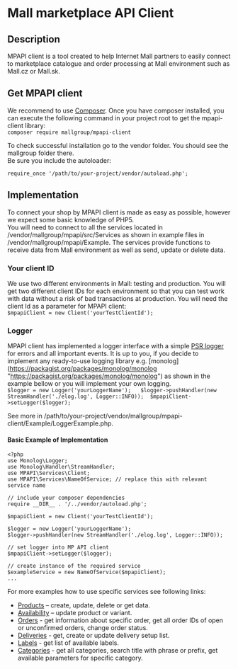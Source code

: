 # Mall marketplace API Client

## Description 
MPAPI client is a tool created to help Internet Mall partners to easily connect to marketplace catalogue and order processing at Mall environment such as Mall.cz or Mall.sk. 
## Get MPAPI client 
We recommend to use [Composer](https://getcomposer.org/doc/00-intro.md "see https://getcomposer.org/doc/00-intro.md , if you have it not installed yet"). Once you have composer installed,  you can execute the following command in your project root to get the mpapi-client library:  
`composer require mallgroup/mpapi-client `

To check successful installation go to the vendor folder. You should see the mallgroup folder there.  
Be sure you include the autoloader: 
 
`require_once '/path/to/your-project/vendor/autoload.php';`
 
## Implementation 
To connect  your shop by MPAPI client is made as easy as possible, however we expect some basic knowledge of PHP5.  
You will need to connect to all the services located in /vendor/mallgroup/mpapi/src/Services as shown in example files in /vendor/mallgroup/mpapi/Example. The services provide functions to receive data from Mall environment as well as send, update or delete data. 
### Your client ID 
We use two different environments in Mall: testing and production. You will get two different client IDs for each environment so that you can test work with data without a risk of bad transactions at production. 
You will need the client Id as a parameter  for MPAPI client:  
`$mpapiClient = new Client('yourTestClientId');` 
### Logger 
MPAPI client has implemented a logger interface with a simple [PSR logger](https://packagist.org/packages/psr/log "https://packagist.org/packages/psr/log")  for errors and all important events. It is up to you, if you decide to implement any ready-to-use logging library e.g. [monolog] (https://packagist.org/packages/monolog/monolog "https://packagist.org/packages/monolog/monolog") as shown in the example bellow or you will implement your own logging.  
`$logger = new Logger('yourLoggerName');  
$logger->pushHandler(new StreamHandler('./elog.log', Logger::INFO)); 
$mpapiClient->setLogger($logger);`
 
See more in /path/to/your-project/vendor/mallgroup/mpapi-client/Example/LoggerExample.php. 
 
#### Basic Example of Implementation 
 
```
<?php 
use Monolog\Logger; 
use Monolog\Handler\StreamHandler;
use MPAPI\Services\Client;
use MPAPI\Services\NameOfService; // replace this with relevant service name
 
// include your composer dependencies 
require __DIR__ . '/../vendor/autoload.php'; 
 
$mpapiClient = new Client('yourTestClientId'); 
 
$logger = new Logger('yourLoggerName'); 
$logger->pushHandler(new StreamHandler('./elog.log', Logger::INFO)); 
 
// set logger into MP API client 
$mpapiClient->setLogger($logger); 

// create instance of the required service
$exampleService = new NameOfService($mpapiClient); 
...
```
For more examples how to use specific services see following links:  
* [Products](/blob/master/docs/PRODUCTS.md) – create, update, delete or get data.  
* [Availability](/blob/master/docs/AVAILABILITY.md) – update product or variant.  
* [Orders](/blob/master/docs/ORDERS.md) - get information about specific order, get all order IDs of open or unconfirmed orders, change order status.  
* [Deliveries](/blob/master/docs/DELIVERIES.md) - get, create or update delivery setup list.  
* [Labels](/blob/master/docs/LABELS.md) - get list of available labels.  
* [Categories](/blob/master/docs/CATEGORIES.md) - get all categories, search title with phrase or prefix, get available parameters for specific category.
    
